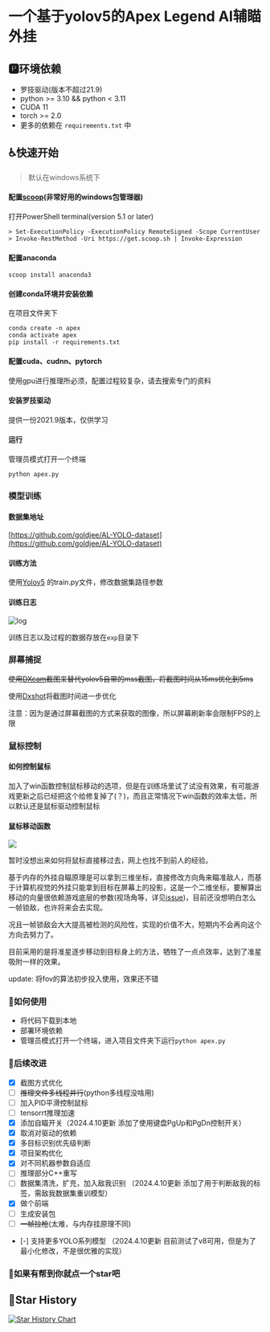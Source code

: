 # 一个基于yolov5的Apex Legend AI辅瞄外挂
## 🅿环境依赖
* 罗技驱动(版本不超过21.9)
* python >= 3.10 && python < 3.11
* CUDA 11
* torch >= 2.0
* 更多的依赖在 `requirements.txt` 中

## ♿快速开始
> 默认在windows系统下

#### 配置[scoop](https://scoop.sh/)(非常好用的windows包管理器)
打开PowerShell terminal(version 5.1 or later)
```
> Set-ExecutionPolicy -ExecutionPolicy RemoteSigned -Scope CurrentUser
> Invoke-RestMethod -Uri https://get.scoop.sh | Invoke-Expression
```

#### 配置anaconda
```
scoop install anaconda3
```

#### 创建conda环境并安装依赖
在项目文件夹下

```
conda create -n apex
conda activate apex
pip install -r requirements.txt
```
#### 配置cuda、cudnn、pytorch
使用gpu进行推理所必须，配置过程较复杂，请去搜索专门的资料

#### 安装罗技驱动
提供一份2021.9版本，仅供学习

#### 运行
管理员模式打开一个终端
```
python apex.py
```

### 模型训练
#### 数据集地址
[https://github.com/goldjee/AL-YOLO-dataset](https://github.com/goldjee/AL-YOLO-dataset)
#### 训练方法
使用[Yolov5](https://github.com/ultralytics/yolov5) 的train.py文件，修改数据集路径参数
#### 训练日志
![log](https://user-images.githubusercontent.com/103171084/240091844-4bfd3af3-9d92-412e-8697-6d3ec8adc904.png)

训练日志以及过程的数据存放在`exp`目录下
### 屏幕捕捉
~~使用[DXcam](https://github.com/ra1nty/DXcam)截图来替代yolov5自带的mss截图，将截图时间从15ms优化到5ms~~

使用[Dxshot](https://github.com/AI-M-BOT/DXcam/releases)将截图时间进一步优化

注意：因为是通过屏幕截图的方式来获取的图像，所以屏幕刷新率会限制FPS的上限

### 鼠标控制
#### 如何控制鼠标

加入了win函数控制鼠标移动的选项，但是在训练场里试了试没有效果，有可能游戏更新之后已经把这个给修复掉了(？)，而且正常情况下win函数的效率太低，所以默认还是鼠标驱动控制鼠标

#### 鼠标移动函数
![](https://user-images.githubusercontent.com/103171084/241761731-2293a5f2-6421-4d37-b353-d6ec7ea2ccc7.png)

暂时没想出来如何将鼠标直接移过去，网上也找不到前人的经验。

基于内存的外挂自瞄原理是可以拿到三维坐标，直接修改方向角来瞄准敌人，而基于计算机视觉的外挂只能拿到目标在屏幕上的投影，这是一个二维坐标，要解算出移动的向量很依赖游戏底层的参数(视场角等，详见[issue](https://github.com/EthanH3514/AL_Yolo/issues/3))，目前还没想明白怎么一帧锁敌，也许将来会去实现。

况且一帧锁敌会大大提高被检测的风险性，实现的价值不大，短期内不会再向这个方向去努力了。

目前采用的是将准星逐步移动到目标身上的方法，牺牲了一点点效率，达到了准星吸附一样的效果。

update: 将fov的算法初步投入使用，效果还不错

### 🤔如何使用
- 将代码下载到本地
- 部署环境依赖
- 管理员模式打开一个终端，进入项目文件夹下运行`python apex.py`

### 🎯后续改进

- [x] 截图方式优化
- [ ] ~~推理文件多线程并行~~(python多线程没啥用)
- [ ] 加入PID平滑控制鼠标
- [ ] tensorrt推理加速
- [x] 添加自瞄开关（2024.4.10更新 添加了使用键盘PgUp和PgDn控制开关）
- [x] 取消对驱动的依赖
- [x] 多目标识别优先级判断
- [x] 项目架构优化
- [x] 对不同机器参数自适应
- [ ] 推理部分C++重写
- [ ] 数据集清洗，扩充，加入敌我识别 （2024.4.10更新 添加了用于判断敌我的标签，需敌我数据集重训模型）
- [x] 做个前端
- [ ] 生成安装包
- [ ] ~~一帧拉枪~~(太难，与内存挂原理不同)
- [-] 支持更多YOLO系列模型 （2024.4.10更新 目前测试了v8可用，但是为了最小化修改，不是很优雅的实现）

### 🤩如果有帮到你就点一个star吧

## 🎉Star History

[![Star History Chart](https://api.star-history.com/svg?repos=EthanH3514/AL_Yolo&type=Date)](https://star-history.com/#EthanH3514/AL_Yolo&Date)
